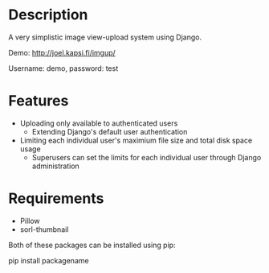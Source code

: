 Description
=====

A very simplistic image view-upload system using Django.

Demo: http://joel.kapsi.fi/imgup/

Username: demo, password: test

Features
=====
- Uploading only available to authenticated users
  - Extending Django's default user authentication
- Limiting each individual user's maximium file size and total disk space usage
  - Superusers can set the limits for each individual user through Django administration

Requirements
=====

- Pillow
- sorl-thumbnail

Both of these packages can be installed using pip:

pip install packagename


